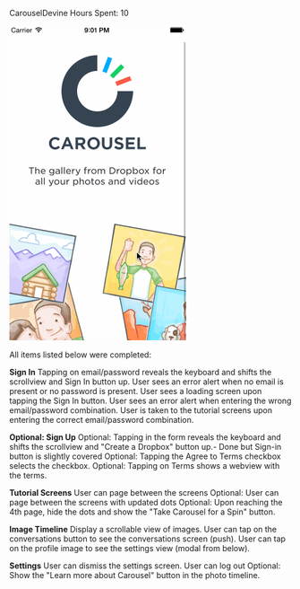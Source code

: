 CarouselDevine
Hours Spent: 10



![alt tag](CarouselHW.gif)

All items listed below were completed: 

**Sign In**
Tapping on email/password reveals the keyboard and shifts the scrollview and Sign In button up.
User sees an error alert when no email is present or no password is present.
User sees a loading screen upon tapping the Sign In button.
User sees an error alert when entering the wrong email/password combination.
User is taken to the tutorial screens upon entering the correct email/password combination.

**Optional: Sign Up**
Optional: Tapping in the form reveals the keyboard and shifts the scrollview and "Create a Dropbox" button up.- Done but Sign-in button is slightly covered
Optional: Tapping the Agree to Terms checkbox selects the checkbox.
Optional: Tapping on Terms shows a webview with the terms.

**Tutorial Screens**
User can page between the screens
Optional: User can page between the screens with updated dots
Optional: Upon reaching the 4th page, hide the dots and show the "Take Carousel for a Spin" button.

**Image Timeline**
Display a scrollable view of images.
User can tap on the conversations button to see the conversations screen (push).
User can tap on the profile image to see the settings view (modal from below).

**Settings**
User can dismiss the settings screen.
User can log out
Optional: Show the "Learn more about Carousel" button in the photo timeline.
